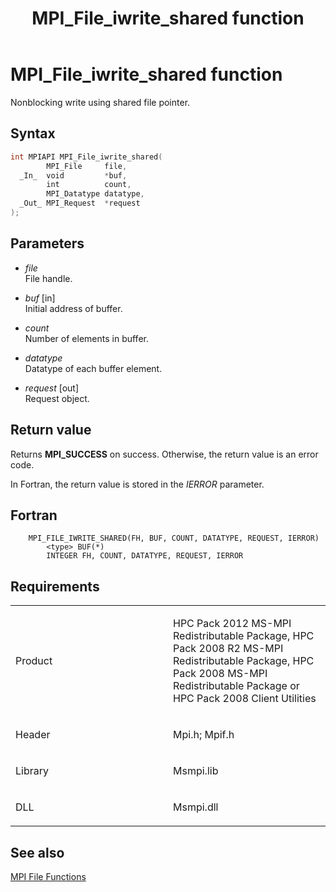 ﻿---
title: MPI_File_iwrite_shared function
TOCTitle: MPI_File_iwrite_shared function
ms:assetid: 4c952116-5c63-4af5-a9de-67f738c9337c
ms:mtpsurl: https://msdn.microsoft.com/en-us/library/Dn473327(v=VS.85)
ms:contentKeyID: 59360873
ms.date: 03/28/2018
mtps_version: v=VS.85
f1_keywords:
- MPI_FILE_IWRITE_SHARED
- mpif/MPI_File_iwrite_shared
- mpi/MPI_FILE_IWRITE_SHARED
dev_langs:
- C++
- C
---

# MPI\_File\_iwrite\_shared function

Nonblocking write using shared file pointer.

## Syntax

``` c++
int MPIAPI MPI_File_iwrite_shared(
        MPI_File     file,
  _In_  void         *buf,
        int          count,
        MPI_Datatype datatype,
  _Out_ MPI_Request  *request
);
```

## Parameters

  - *file*  
    File handle.

  - *buf* \[in\]  
    Initial address of buffer.

  - *count*  
    Number of elements in buffer.

  - *datatype*  
    Datatype of each buffer element.

  - *request* \[out\]  
    Request object.

## Return value

Returns **MPI\_SUCCESS** on success. Otherwise, the return value is an error code.

In Fortran, the return value is stored in the *IERROR* parameter.

## Fortran

``` FORTRAN
    MPI_FILE_IWRITE_SHARED(FH, BUF, COUNT, DATATYPE, REQUEST, IERROR)
        <type> BUF(*)
        INTEGER FH, COUNT, DATATYPE, REQUEST, IERROR
```

## Requirements

<table>
<colgroup>
<col style="width: 50%" />
<col style="width: 50%" />
</colgroup>
<tbody>
<tr class="odd">
<td><p>Product</p></td>
<td><p>HPC Pack 2012 MS-MPI Redistributable Package, HPC Pack 2008 R2 MS-MPI Redistributable Package, HPC Pack 2008 MS-MPI Redistributable Package or HPC Pack 2008 Client Utilities</p></td>
</tr>
<tr class="even">
<td><p>Header</p></td>
<td>Mpi.h;
Mpif.h</td>
</tr>
<tr class="odd">
<td><p>Library</p></td>
<td>Msmpi.lib</td>
</tr>
<tr class="even">
<td><p>DLL</p></td>
<td>Msmpi.dll</td>
</tr>
</tbody>
</table>


## See also

[MPI File Functions](mpi-file-functions.md)

